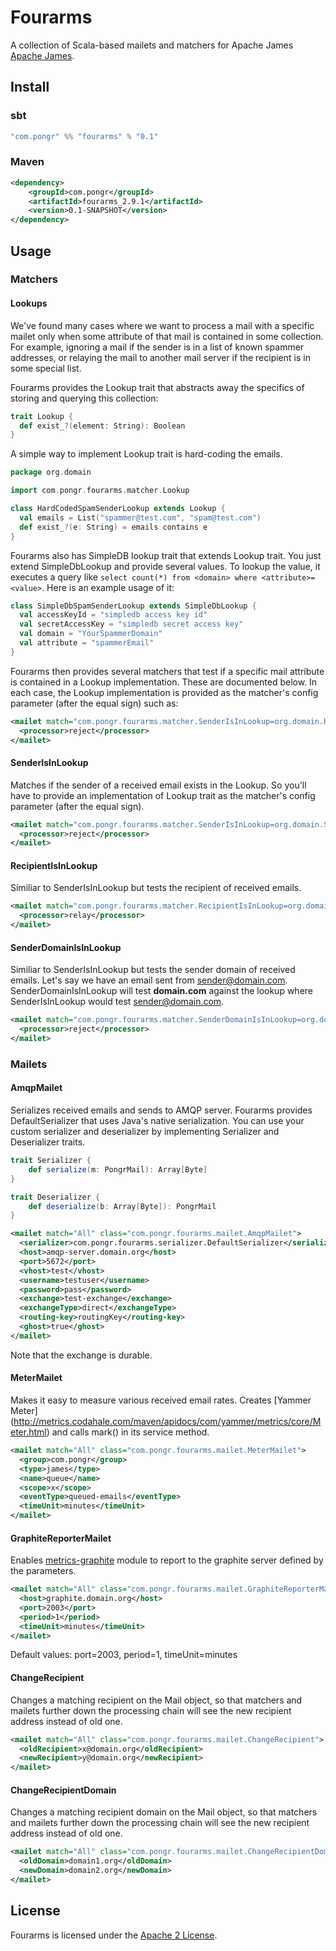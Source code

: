 # Fourarms

A collection of Scala-based mailets and matchers for Apache James [Apache James](http://james.apache.org).

## Install

### sbt 
```scala
"com.pongr" %% "fourarms" % "0.1"
```

### Maven

```xml
<dependency>
    <groupId>com.pongr</groupId>
    <artifactId>fourarms_2.9.1</artifactId>
    <version>0.1-SNAPSHOT</version>
</dependency>
```

## Usage

### Matchers

#### Lookups

We've found many cases where we want to process a mail with a specific mailet only when some attribute of that mail is contained in some collection. For example, ignoring a mail if the sender is in a list of known spammer addresses, or relaying the mail to another mail server if the recipient is in some special list.

Fourarms provides the Lookup trait that abstracts away the specifics of storing and querying this collection:

```scala
trait Lookup {
  def exist_?(element: String): Boolean
}
```

A simple way to implement Lookup trait is hard-coding the emails.

```scala
package org.domain

import com.pongr.fourarms.matcher.Lookup

class HardCodedSpamSenderLookup extends Lookup {
  val emails = List("spammer@test.com", "spam@test.com")
  def exist_?(e: String) = emails contains e
}
```

Fourarms also has SimpleDB lookup trait that extends Lookup trait. You just extend SimpleDbLookup and provide several values. To lookup the value, it executes a query like ```select count(*) from <domain> where <attribute>=<value>```. Here is an example usage of it:

```scala
class SimpleDbSpamSenderLookup extends SimpleDbLookup {
  val accessKeyId = "simpledb access key id"
  val secretAccessKey = "simpledb secret access key"
  val domain = "YourSpammerDomain"
  val attribute = "spammerEmail"
}
```

Fourarms then provides several matchers that test if a specific mail attribute is contained in a Lookup implementation. These are documented below. In each case, the Lookup implementation is provided as the matcher's config parameter (after the equal sign) such as:

```xml
<mailet match="com.pongr.fourarms.matcher.SenderIsInLookup=org.domain.HardCodedSpamSenderLookup" class="ToProcessor">
  <processor>reject</processor>
</mailet>
```

#### SenderIsInLookup

Matches if the sender of a received email exists in the Lookup. So you'll have to provide an implementation of Lookup trait as the matcher's config parameter (after the equal sign).
  
```xml
<mailet match="com.pongr.fourarms.matcher.SenderIsInLookup=org.domain.SimpleDbSpamSenderLookup" class="ToProcessor">
  <processor>reject</processor>
</mailet>
```

#### RecipientIsInLookup

Similiar to SenderIsInLookup but tests the recipient of received emails.

```xml
<mailet match="com.pongr.fourarms.matcher.RecipientIsInLookup=org.domain.RecipientLookup" class="ToProcessor">
  <processor>relay</processor>
</mailet>
```

#### SenderDomainIsInLookup

Similiar to SenderIsInLookup but tests the sender domain of received emails. Let's say we have an email sent from sender@domain.com. SenderDomainIsInLookup will test **domain.com** against the lookup where SenderIsInLookup would test sender@domain.com.

```xml
<mailet match="com.pongr.fourarms.matcher.SenderDomainIsInLookup=org.domain.SpamSenderDomainLookup" class="ToProcessor">
  <processor>reject</processor>
</mailet>
```

### Mailets

#### AmqpMailet

Serializes received emails and sends to AMQP server. Fourarms provides DefaultSerializer that uses Java's native serialization. You can use your custom serializer and deserializer by implementing Serializer and Deserializer traits.

```scala
trait Serializer {
    def serialize(m: PongrMail): Array[Byte]
}

trait Deserializer {
    def deserialize(b: Array[Byte]): PongrMail
}
```

```xml
<mailet match="All" class="com.pongr.fourarms.mailet.AmqpMailet">
  <serializer>com.pongr.fourarms.serializer.DefaultSerializer</serializer>
  <host>amqp-server.domain.org</host>
  <port>5672</port>
  <vhost>test</vhost>
  <username>testuser</username>
  <password>pass</password>
  <exchange>test-exchange</exchange>
  <exchangeType>direct</exchangeType>
  <routing-key>routingKey</routing-key>
  <ghost>true</ghost>
</mailet>
```

Note that the exchange is durable.

#### MeterMailet

Makes it easy to measure various received email rates. Creates [Yammer Meter] (http://metrics.codahale.com/maven/apidocs/com/yammer/metrics/core/Meter.html) and calls mark() in its service method. 

```xml
<mailet match="All" class="com.pongr.fourarms.mailet.MeterMailet">
  <group>com.pongr</group>
  <type>james</type>
  <name>queue</name>
  <scope>x</scope>
  <eventType>queued-emails</eventType>
  <timeUnit>minutes</timeUnit>
</mailet>
```

#### GraphiteReporterMailet

Enables [metrics-graphite](http://metrics.codahale.com/manual/graphite/) module to report to the graphite server defined by the parameters.

```xml
<mailet match="All" class="com.pongr.fourarms.mailet.GraphiteReporterMailet">
  <host>graphite.domain.org</host>
  <port>2003</port>
  <period>1</period>
  <timeUnit>minutes</timeUnit>
</mailet>
```

Default values: port=2003, period=1, timeUnit=minutes

#### ChangeRecipient

Changes a matching recipient on the Mail object, so that matchers and mailets further down the processing chain will see the new recipient address instead of old one.

```xml
<mailet match="All" class="com.pongr.fourarms.mailet.ChangeRecipient">
  <oldRecipient>x@domain.org</oldRecipient>
  <newRecipient>y@domain.org</newRecipient>
</mailet>
```

#### ChangeRecipientDomain

Changes a matching recipient domain on the Mail object, so that matchers and mailets further down the processing chain will see the new recipient address instead of old one.

```xml
<mailet match="All" class="com.pongr.fourarms.mailet.ChangeRecipientDomain">
  <oldDomain>domain1.org</oldDomain>
  <newDomain>domain2.org</newDomain>
</mailet>
```

## License

Fourarms is licensed under the [Apache 2 License](http://www.apache.org/licenses/LICENSE-2.0.txt).
